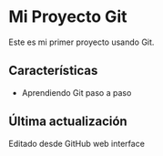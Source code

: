 # Mi Proyecto Git
Este es mi primer proyecto usando Git.

## Características
- Aprendiendo Git paso a paso
  
## Última actualización
Editado desde GitHub web interface

